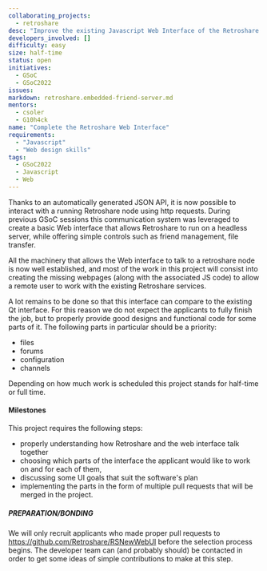```yaml
---
collaborating_projects:
  - retroshare
desc: "Improve the existing Javascript Web Interface of the Retroshare project by adding the missing pages and functionalities"
developers_involved: []
difficulty: easy
size: half-time
status: open
initiatives:
  - GSoC
  - GSoC2022
issues:
markdown: retroshare.embedded-friend-server.md
mentors:
  - csoler
  - G10h4ck
name: "Complete the Retroshare Web Interface"
requirements:
  - "Javascript"
  - "Web design skills"
tags:
  - GSoC2022
  - Javascript
  - Web
---
```


Thanks to an automatically generated JSON API, it is now possible to interact with a running Retroshare node using http requests.
During previous GSoC sessions this communication system was leveraged to create a basic Web interface that allows Retroshare to run on a headless server,
while offering simple controls such as friend management, file transfer.

All the machinery that allows the Web interface to talk to a retroshare node is now well established, and most of the
work in this project will consist into creating the missing webpages (along with the associated JS code) to allow a remote user to 
work with the existing Retroshare services.

A lot remains to be done so that this interface can compare to the existing Qt interface. For this reason we do not expect the
applicants to fully finish the job, but to properly provide good designs and functional code for some parts of it. The following 
parts in particular should be a priority:
* files
* forums
* configuration
* channels

Depending on how much work is scheduled this project stands for half-time or full time.


#### Milestones

This project requires the following steps:
* properly understanding how Retroshare and the web interface talk together
* choosing which parts of the interface the applicant would like to work on and for each of them,
* discussing some UI goals that suit the software's plan
* implementing the parts in the form of multiple pull requests that will be merged in the project.

##### PREPARATION/BONDING

We will only recruit applicants who made proper pull requests to https://github.com/Retroshare/RSNewWebUI before the 
selection process begins. The developer team can (and probably should) be contacted in order to get some ideas of simple contributions
to make at this step.

